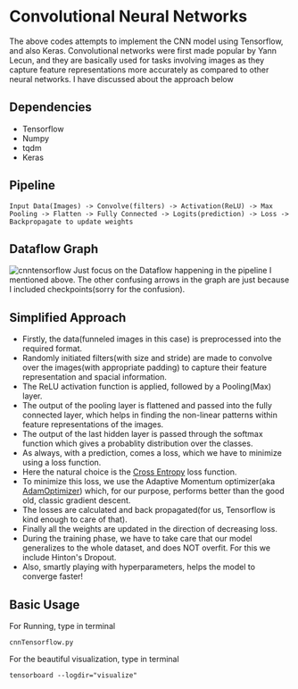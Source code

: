 # Convolutional Neural Networks
The above codes attempts to implement the CNN model using Tensorflow, and also Keras. Convolutional networks were first made popular by Yann Lecun, and they are basically used for tasks involving images as they capture feature representations more accurately as compared to other neural networks. I have discussed about the approach below

## Dependencies
* Tensorflow
* Numpy
* tqdm
* Keras

## Pipeline
```
Input Data(Images) -> Convolve(filters) -> Activation(ReLU) -> Max Pooling -> Flatten -> Fully Connected -> Logits(prediction) -> Loss -> Backpropagate to update weights
```

## Dataflow Graph
![cnntensorflow](https://user-images.githubusercontent.com/34591573/34300433-0ad2c124-e74e-11e7-8c09-4af42f7cd5e6.png)
Just focus on the Dataflow happening in the pipeline I mentioned above. The other confusing arrows in the graph are just because I included checkpoints(sorry for the confusion).

## Simplified Approach
* Firstly, the data(funneled images in this case) is preprocessed into the required format.
* Randomly initiated filters(with size and stride) are made to convolve over the images(with appropriate padding) to capture their feature representation and spacial information.
* The ReLU activation function is applied, followed by a Pooling(Max) layer.
* The output of the pooling layer is flattened and passed into the fully connected layer, which helps in finding the non-linear patterns within feature representations of the images.
* The output of the last hidden layer is passed through the softmax function which gives a probablity distribution over the classes.
* As always, with a prediction, comes a loss, which we have to minimize using a loss function.
* Here the natural choice is the [Cross Entropy](https://rdipietro.github.io/friendly-intro-to-cross-entropy-loss/) loss function.
* To minimize this loss, we use the Adaptive Momentum optimizer(aka [AdamOptimizer](https://www.tensorflow.org/api_docs/python/tf/train/AdamOptimizer)) which, for our purpose, performs better than the good old, classic gradient descent.
* The losses are calculated and back propagated(for us, Tensorflow is kind enough to care of that).
* Finally all the weights are updated in the direction of decreasing loss.
* During the training phase, we have to take care that our model generalizes to the whole dataset, and does NOT overfit. For this we include Hinton's Dropout.
* Also, smartly playing with hyperparameters, helps the model to converge faster! 

## Basic Usage
For Running, type in terminal
```
cnnTensorflow.py
```
For the beautiful visualization, type in terminal
```
tensorboard --logdir="visualize"
```




